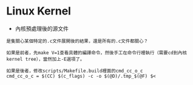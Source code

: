 # Linux Kernel

- 內核預處理後的源文件

```
是隻關心某個特定的.c文件展開後的結果，還是所有的.c文件都關心？

如果是前者，先make V=1查看具體的編譯命令，然後手工在命令行裡執行（需要cd到內核kernel tree），當然加上-E選項了。

如果是後者，修改scripts/Makefile.build裡面的cmd_cc_o_c
cmd_cc_o_c = $(CC) $(c_flags) -c -o $(@D)/.tmp_$(@F) $<
```
